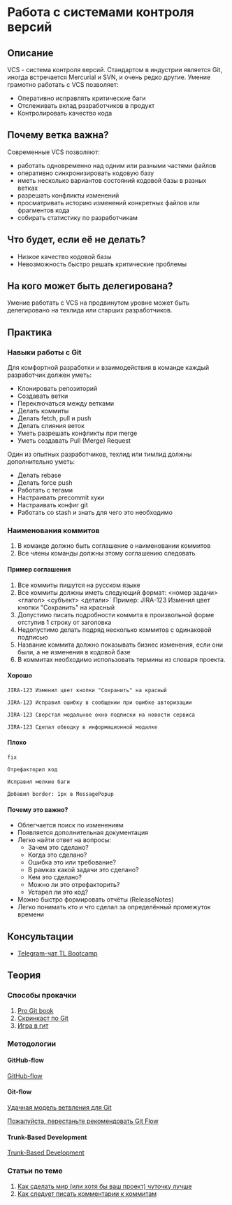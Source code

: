 # Работа с системами контроля версий
## Описание
VCS - система контроля версий.
Стандартом в индустрии является Git, иногда встречается Mercurial и SVN, и очень редко другие.
Умение грамотно работать с VCS позволяет:
- Оперативно исправлять критические баги
- Отслеживать вклад разработчиков в продукт
- Контролировать качество кода

## Почему ветка важна?
Современные VCS позволяют:
- работать одновременно над одним или разными частями файлов
- оперативно синхронизировать кодовую базу
- иметь несколько вариантов состояний кодовой базы в разных ветках
- разрешать конфликты изменений
- просматривать историю изменений конкретных файлов или фрагментов кода
- собирать статистику по разработчикам

## Что будет, если её не делать?
- Низкое качество кодовой базы
- Невозможность быстро решать критические проблемы

## На кого может быть делегирована?
Умение работать с VCS на продвинутом уровне может быть делегировано на техлида или старших разработчиков.

## Практика
### Навыки работы с Git
Для комфортной разработки и взаимодействия в команде каждый разработчик должен уметь:
- Клонировать репозиторий
- Создавать ветки
- Переключаться между ветками
- Делать коммиты
- Делать fetch, pull и push
- Делать слияния веток
- Уметь разрешать конфликты при merge
- Уметь создавать Pull (Merge) Request

Один из опытных разработчиков, техлид или тимлид должны дополнительно уметь:
- Делать rebase
- Делать force push
- Работать с тегами
- Настраивать precommit хуки
- Настраивать конфиг git
- Работать со stash
и знать для чего это необходимо

### Наименования коммитов
1. В команде должно быть соглашение о наименовании коммитов
2. Все члены команды должны этому соглашению следовать

#### Пример соглашения
1. Все коммиты пишутся на русском языке
2. Все коммиты должны иметь следующий формат:
<номер задачи> <глагол> <субъект> <детали>`
Пример: JIRA-123 Изменил цвет кнопки "Сохранить" на красный
3. Допустимо писать подробности коммита в произвольной форме отступив 1 строку от заголовка
4. Недопустимо делать подряд несколько коммитов с одинаковой подписью
5. Название коммита должно показывать бизнес изменения, если они были, а не изменения в кодовой базе
6. В коммитах необходимо использовать термины из словаря проекта.

#### Хорошо
`JIRA-123 Изменил цвет кнопки "Сохранить" на красный`

`JIRA-123 Исправил ошибку в сообщении при ошибке авторизации`

`JIRA-123 Сверстал модальное окно подписки на новости сервиса`

`JIRA-123 Сделал обводку в информационной модалке`
#### Плохо
`fix`

`Отрефакторил код`

`Исправил мелкие баги`

`Добавил border: 1px в MessagePopup`

#### Почему это важно?
- Облегчается поиск по изменениям
- Появляется дополнительная документация
- Легко найти ответ на вопросы:
  - Зачем это сделано?
  - Когда это сделано?
  - Ошибка это или требование?
  - В рамках какой задачи это сделано?
  - Кем это сделано?
  - Можно ли это отрефакторить?
  - Устарел ли это код?
- Можно быстро формировать отчёты (ReleaseNotes)
- Легко понимать кто и что сделал за определённый промежуток времени

## Консультации
- [Telegram-чат TL Bootcamp](https://tlinks.run/tlbootcamp)

## Теория
### Способы прокачки
1. [Pro Git book](https://git-scm.com/book/ru/v2/)
2. [Скринкаст по Git](https://learn.javascript.ru/screencast/git)
3. [Игра в гит](https://learngitbranching.js.org/?locale=ru_RU)

### Методологии
#### GitHub-flow
[GitHub-flow](https://guides.github.com/introduction/flow/)

#### Git-flow
[Удачная модель ветвления для Git](https://habr.com/ru/post/106912/)

[Пожалуйста, перестаньте рекомендовать Git Flow](https://habr.com/ru/company/flant/blog/491320/)

#### Trunk-Based Development
[Trunk-Based Development](https://paulhammant.com/2013/04/05/what-is-trunk-based-development/)

### Статьи по теме
1. [Как сделать мир (или хотя бы ваш проект) чуточку лучше](https://medium.com/@stipjey/%D0%BA%D0%B0%D0%BA-%D1%81%D0%B4%D0%B5%D0%BB%D0%B0%D1%82%D1%8C-%D0%BC%D0%B8%D1%80-%D0%B8%D0%BB%D0%B8-%D1%85%D0%BE%D1%82%D1%8F-%D0%B1%D1%8B-%D0%B2%D0%B0%D1%88-%D0%BF%D1%80%D0%BE%D0%B5%D0%BA%D1%82-%D1%87%D1%83%D1%82%D0%BE%D1%87%D0%BA%D1%83-%D0%BB%D1%83%D1%87%D1%88%D0%B5-a7164c2e8d9)
2. [Как следует писать комментарии к коммитам](https://habr.com/ru/post/416887/)

